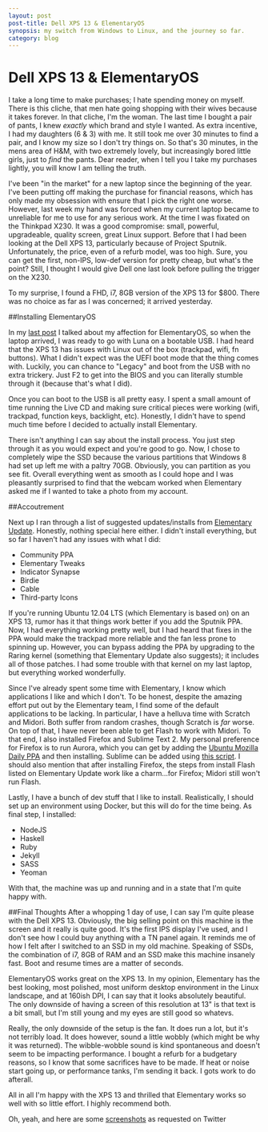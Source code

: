 ```yaml
---
layout: post
post-title: Dell XPS 13 & ElementaryOS
synopsis: my switch from Windows to Linux, and the journey so far.
category: blog
---
```


# Dell XPS 13 & ElementaryOS

I take a long time to make purchases; I hate spending money on myself. There is this cliche, that men hate going shopping with their wives because it takes forever. In that cliche, I'm the woman. The last time I bought a pair of pants, I knew _exactly_ which brand and style I wanted. As extra incentive, I had my daughters (6 & 3) with me. It still took me over 30 minutes to find a pair, and I know my size so I don't try things on. So that's 30 minutes, in the mens area of H&M, with two extremely lovely, but increasingly bored little girls, just to _find_ the pants. Dear reader, when I tell you I take my purchases lightly, you will know I am telling the truth.

I've been "in the market" for a new laptop since the beginning of the year. I've been putting off making the purchase for financial reasons, which has only made my obsession with ensure that I pick the right one worse. However, last week my hand was forced when my current laptop became to unreliable for me to use for any serious work. At the time I was fixated on the Thinkpad X230. It was a good compromise: small, powerful, upgradeable, quality screen, great Linux support. Before that I had been looking at the Dell XPS 13, particularly because of Project Sputnik. Unfortunately, the price, even of a refurb model, was too high. Sure, you can get the first, non-IPS, low-def version for pretty cheap, but what's the point? Still, I thought I would give Dell one last look before pulling the trigger on the X230.

To my surprise, I found a FHD, i7, 8GB version of the XPS 13 for $800. There was no choice as far as I was concerned; it arrived yesterday.

##Installing ElementaryOS

In my [last post](/land-of-linux.html) I talked about my affection for ElementaryOS, so when the laptop arrived, I was ready to go with Luna on a bootable USB. I had heard that the XPS 13 has issues with Linux out of the box (trackpad, wifi, fn buttons). What I didn't expect was the UEFI boot mode that the thing comes with. Luckily, you can chance to "Legacy" and boot from the USB with no extra trickery. Just F2 to get into the BIOS and you can literally stumble through it (because that's what I did).

Once you can boot to the USB is all pretty easy. I spent a small amount of time running the Live CD and making sure critical pieces were working (wifi, trackpad, function keys, backlight, etc). Honestly, I didn't have to spend much time before I decided to actually install Elementary. 

There isn't anything I can say about the install process. You just step through it as you would expect and you're good to go. Now, I chose to completely wipe the SSD because the various partitions that Windows 8 had set up left me with a paltry 70GB. Obviously, you can partition as you see fit. Overall everything went as smooth as I could hope and I was pleasantly surprised to find that the webcam worked when Elementary asked me if I wanted to take a photo from my account.

##Accoutrement

Next up I ran through a list of suggested updates/installs from [Elementary Update](http://www.elementaryupdate.com/2013/08/top-things-to-do-after-installing-luna.html/). Honestly, nothing special here either. I didn't install everything, but so far I haven't had any issues with what I did:
-	Community PPA
-	Elementary Tweaks
-	Indicator Synapse
-	Birdie
-	Cable
-	Third-party Icons

If you're running Ubuntu 12.04 LTS (which Elementary is based on) on an XPS 13, rumor has it that things work better if you add the Sputnik PPA. Now, I had everything working pretty well, but I had heard that fixes in the PPA would make the trackpad more reliable and the fan less prone to spinning up. However, you can bypass adding the PPA by upgrading to the Raring kernel (something that Elementary Update also suggests); it includes all of those patches. I had some trouble with that kernel on my last laptop, but everything worked wonderfully.

Since I've already spent some time with Elementary, I know which applications I like and which I don't. To be honest, despite the amazing effort put out by the Elementary team, I find some of the default applications to be lacking. In particular, I have a helluva time with Scratch and Midori. Both suffer from random crashes, though Scratch is _far_ worse. On top of that, I have never been able to get Flash to work with Midori. To that end, I also installed Firefox and Sublime Text 2. My personal preference for Firefox is to run Aurora, which you can get by adding the [Ubuntu Mozilla Daily PPA](https://launchpad.net/~ubuntu-mozilla-daily/+archive/firefox-aurora) and then installing. Sublime can be added using [this script](https://gist.github.com/sayak-sarkar/5810101). I should also mention that after installing Firefox, the steps from install Flash listed on Elementary Update work like a charm...for Firefox; Midori still won't run Flash.

Lastly, I have a bunch of dev stuff that I like to install. Realistically, I should set up an environment using Docker, but this will do for the time being. As final step, I installed:
-	NodeJS
-	Haskell
-	Ruby
-	Jekyll
-	SASS
-	Yeoman

With that, the machine was up and running and in a state that I'm quite happy with.

##Final Thoughts
After a whopping 1 day of use, I can say I'm quite please with the Dell XPS 13. Obviously, the big selling point on this machine is the screen and it really is quite good. It's the first IPS display I've used, and I don't see how I could buy anything with a TN panel again. It reminds me of how I felt after I switched to an SSD in my old machine. Speaking of SSDs, the combination of i7, 8GB of RAM and an SSD make this machine insanely fast. Boot and resume times are a matter of seconds.

ElementaryOS works great on the XPS 13. In my opinion, Elementary has the best looking, most polished, most uniform desktop environment in the Linux landscape, and at 160ish DPI, I can say that it looks absolutely beautiful. The only downside of having a screen of this resolution at 13" is that text is a bit small, but I'm still young and my eyes are still good so whatevs.

Really, the only downside of the setup is the fan. It does run a lot, but it's not terribly load. It does however, sound a little wobbly (which might be why it was returned). The wibble-wobble sound is kind spontaneous and doesn't seem to be impacting performance. I bought a refurb for a budgetary reasons, so I know that some sacrifices have to be made. If heat or noise start going up, or performance tanks, I'm sending it back. I gots work to do afterall.

All in all I'm happy with the XPS 13 and thrilled that Elementary works so well with so little effort. I highly recommend both. 

Oh, yeah, and here are some [screenshots](http://imgur.com/a/9LuRZ) as requested on Twitter
